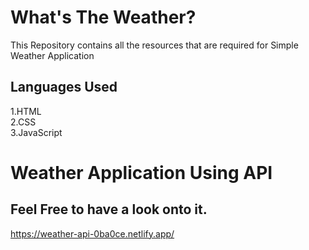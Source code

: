 # What's The Weather?
This Repository contains all the resources that are required for Simple Weather Application 

## Languages Used
  1.HTML <br>
  2.CSS <br> 
  3.JavaScript

<h1> Weather Application Using API </h1>

<h2> Feel Free to have a look onto it.</h2>

https://weather-api-0ba0ce.netlify.app/
